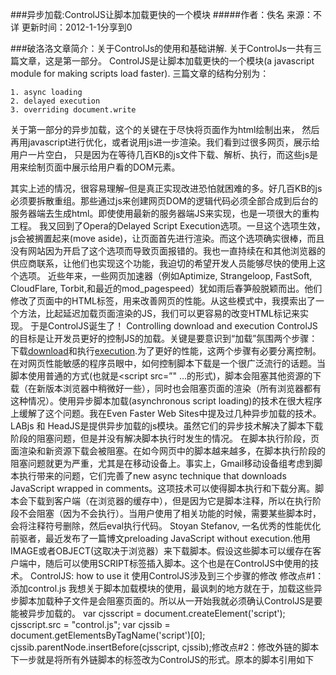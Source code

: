 ###异步加载:ControlJS让脚本加载更快的一个模块
#####作者：佚名 来源：不详 更新时间：2012-1-1分享到0


###破洛洛文章简介：关于ControlJs的使用和基础讲解.
关于ControlJs一共有三篇文章，这是第一部分。
ControlJS是让脚本加载更快的一个模块(a javascript module for making scripts load faster). 三篇文章的结构分别为：

    1. async loading
    2. delayed execution
    3. overriding document.write
    
关于第一部分的异步加载，这个的关键在于尽快将页面作为html绘制出来，
然后再用javascript进行优化，或者说用js进一步渲染。我们看到过很多网页，展示给用户一片空白，
只是因为在等待几百KB的js文件下载、解析、执行，而这些js是用来绘制页面中展示给用户看的DOM元素。
 
其实上述的情况，很容易理解–但是真正实现改进恐怕就困难的多。好几百KB的js必须要拆散重组。那些通过js来创建网页DOM的逻辑代码必须全部合成到后台的服务器端去生成html。即使使用最新的服务器端JS来实现，也是一项很大的重构工程。
我又回到了Opera的Delayed Script Execution选项。一旦这个选项生效，js会被搁置起来(move aside)，让页面首先进行渲染。而这个选项确实很棒，而且没有网站因为开启了这个选项而导致页面报错的。我也一直持续在和其他浏览器的供应商联系，让他们也实现这个功能，我迫切的希望开发人员能够尽快的使用上这个选项。
近些年来，一些网页加速器（例如Aptimize, Strangeloop, FastSoft, CloudFlare, Torbit,和最近的mod_pagespeed）犹如雨后春笋般脱颖而出。他们修改了页面中的HTML标签，用来改善网页的性能。从这些模式中，我摸索出了一个方法，比起延迟加载页面渲染的JS，我们可以更容易的改变HTML标记来实现。
于是ControlJS诞生了！
Controlling download and execution
ControlJS的目标是让开发员更好的控制JS的加载。关键是要意识到“加载”氛围两个步骤：下载[download](即获取内容)和执行[execution](包含解析).为了更好的性能，这两个步骤有必要分离控制。
在对网页性能敏感的程序员眼中，如何控制脚本下载是一个很广泛流行的话题。当脚本使用普通的方式(也就是<script src=”" …的形式)，脚本会阻塞其他资源的下载（在新版本浏览器中稍微好一些），同时也会阻塞页面的渲染（所有浏览器都有这种情况）。使用异步脚本加载(asynchronous script loading)的技术在很大程序上缓解了这个问题。我在Even Faster Web Sites中提及过几种异步加载的技术。LABjs 和 HeadJS是提供异步加载的js模块。虽然它们的异步技术解决了脚本下载阶段的阻塞问题，但是并没有解决脚本执行时发生的情况。
在脚本执行阶段，页面渲染和新资源下载会被阻塞。在如今网页中的脚本越来越多，在脚本执行阶段的阻塞问题就更为严重，尤其是在移动设备上。事实上，Gmail移动设备组考虑到脚本执行带来的问题，它们完善了new async technique that downloads JavaScript wrapped in comments。这项技术可以使得脚本执行和下载分离。脚本会下载到客户端（在浏览器的缓存中），但是因为它是脚本注释，所以在执行阶段不会阻塞（因为不会执行）。当用户使用了相关功能的时候，需要某些脚本时，会将注释符号删除，然后eval执行代码。
Stoyan Stefanov, 一名优秀的性能优化前驱者，最近发布了一篇博文preloading JavaScript without execution.他用IMAGE或者OBJECT(这取决于浏览器）来下载脚本。假设这些脚本可以缓存在客户端中，随后可以使用SCRIPT标签插入脚本。这个也是在ControlJS中使用的技术。
ControlJS: how to use it
使用ControlJS涉及到三个步骤的修改
修改点#1：添加control.js
我想关于脚本加载模块的使用，最讽刺的地方就在于，加载这些异步脚本加载种子文件是会阻塞页面的。所以从一开始我就必须确认ControlJS是要能被异步加载的。
var cjsscript = document.createElement('script');
cjsscript.src = "control.js";
var cjssib = document.getElementsByTagName('script')[0];
cjssib.parentNode.insertBefore(cjsscript, cjssib);修改点#2：修改外链的脚本
下一步就是将所有外链脚本的标签改为ControlJS的形式。原本的脚本引用如下
<script type="text/javascript" src="main.js"><script>SCRIPT元素的TYPE要改为”text/cjs”,SRC改为“data-cjssrc”，如下：
<script type="text/cjs" data-cjssrc="main.js"><script>修改点#3 修改内联的脚本
大多数的页面都会有内联的脚本。这些脚本有一些依赖性：内联脚本中的变量一般依赖于外链的脚本，反之亦然。很重要的一点是：内敛脚本和外链脚本的执行顺序是需要保证的。因此，内联脚本必须改变TYPE属性的值
<script type="text/javascript">
var name = getName();
<script>修改“text/javascript”为”text/cjs”,如下：
<script type="text/cjs">
var name = getName();
<script>这样就ok了！后续的一系列工作就交给ControlJS担心吧！
ControlJS: how it works
现在脚本不会阻塞页面了，因为TYPE属性已经改为浏览器无法识别的值了。这也就让ControlJS可以用一种高性能的方法更好的控制脚本加载。让我们大概看看ControlJS是如何运作的呢？当然，你也可以查看control.js 的代码来更详细的了解。
我们都希望能够尽快的开始下载脚本。因为我们使用IMAGE或者OBJECT来下载脚本，所以它们不会在下载阶段阻塞页面。而且他们并不是作为SCRIPT下载的，所以它们也不会执行。ControlJS首先找出所有SCRIPT的，并且type为”text/cjs”的标签。如果脚本有一个DATA-CJSSRC，那么IMAGE(IE和Opera浏览器）或者OBJECT(其他浏览器）就会根据它们的URL动态的创建出来。（你可以查看Stoyan’s post去了解更详细的内容）。
一般来说，ControlJS会在window load的时间之后进入执行阶段（当然也可以立刻执行代码或者某个DOM元素加载完毕了）。ControlJS会第二次遍历所有的脚本，确保它们都正确的出现在页面中。如果这个脚本是一个内联脚本，那么它的代码会被执行。如果这个脚本是一个外链脚本，由IMAGE或者OBJECT动态下载下来的，那么它会作为一个SCRIPT标签插入到页面中，那么它的代码也会随之解析并且执行。如果IMAGE或者OBJECT并没有下载结束，那么会在一个短暂的时间间隔之后(a short timeout)，重新进入刚才的遍历流程。
后续的文章中我还会讨论关于document.write的功能，以及跳过执行阶段。这篇中，我们首先来看一个简单的异步加载的例子。
Async example
为了能更好展示异步加载的情况，我创建了一个文件，文件顶部包含三个脚本：
•main.js – 耗费4秒下载
•一段内联脚本会使用main.js的一个变量
•page.js – 耗费2秒下载，使用内联脚本的一个变量
我让page.js的下载时间比main.js的下载时间短，是为了确认这些脚本可以以正确的顺序执行(尽管page.js下载更快）。我同事也包含了内联的脚本，因为这也是很多页面的实际情况（例如Google Analytics)，但是很多脚本加载器并不支持内联脚本的执行顺序。
Async withOUT ControlJS是一个基本范例。它使用了最普通的方式加载脚本。可以看一下如下图所示的IE8下的HTTP瀑布图(使用HttpWatch).IE8比IE6和IE7要好 – 能够使main.js和page.js并行加载。但是所有的IE都会因为脚本加载而阻塞图片的下载。所以images1-4都延迟了。在所有浏览器中，页面渲染都会被阻塞。在图示中也可以看出，main.js阻塞渲染长达4秒钟（绿色的竖线表示页面开始渲染时间）
 
Async WITH ControlJS 演示了ControlJS是如何解决由于脚本引发的阻塞问题。不像上面的例子，脚本和图片会并行加载。同时页面渲染也是立刻开始的。如果你同时在浏览器中演示这两个页面，你会发现ControlJS的页面会快很多。当然，你也发现在下面的图示中多了3个请求，一个是Control.js – 这个是用来异步加载脚本用的代码。另外两个请求时因为main.js和page.js下载了两次。第一次是使用IMAGE或者OBJCET下载，第二次是使用SCRIPT标签加入页面用来执行代码的。因为main.js和page.js已经存在在浏览器缓存中了，所以他们不需要额外的下载时间。只是短暂的缓存读取时间（也就是那两根很细的蓝色线）。
The ControlJS project
ControlJS是在Apache License下面的开源项目。你可以在ControlJS Google Code project中找到control.js的代码。关于它的讨论可以在ControlJS Google Group.关于上面提到的例子放在我的站点 ControlJS Home Page.我只在大多数的浏览器中测试了，如果要投入到大规模的产品环境中，请进行更详尽的测试。
Only part1
这只是ControlJS的第一部分。目前看来似乎已经解决了所有问题了。如果我们只是需要异步加载，那么其他的一些技术其实也已经实现了。不过我的目标是不能让脚本阻塞页面的渲染。我们就必须面临一个问题，如果处理document.write.另一个方面就是类似于Gmail的移动组实现的- 下载脚本同时在执行阶段不会阻塞页面渲染。我们会在下面的两篇博文中详细分析。